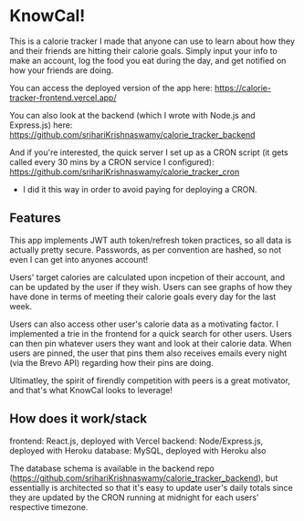# KnowCal!

This is a calorie tracker I made that anyone can use to learn about how they and their friends are hitting their calorie goals. Simply input your info to make an account, log the food you eat during the day, and get notified on how your friends are doing. 

You can access the deployed version of the app here: https://calorie-tracker-frontend.vercel.app/

You can also look at the backend (which I wrote with Node.js and Express.js) here: https://github.com/srihariKrishnaswamy/calorie_tracker_backend

And if you're interested, the quick server I set up as a CRON script (it gets called every 30 mins by a CRON service I configured): https://github.com/srihariKrishnaswamy/calorie_tracker_cron
* I did it this way in order to avoid paying for deploying a CRON.

## Features

This app implements JWT auth token/refresh token practices, so all data is actually pretty secure. Passwords, as per convention are hashed, so not even I can get into anyones account!

Users' target calories are calculated upon incpetion of their account, and can be updated by the user if they wish. Users can see graphs of how they have done in terms of meeting their calorie goals every day for the last week. 

Users can also access other user's calorie data as a motivating factor. I implemented a trie in the frontend for a quick search for other users. Users can then pin whatever users they want and look at their calorie data. When users are pinned, the user that pins them also receives emails every night (via the Brevo API) regarding how their pins are doing.

Ultimatley, the spirit of firendly competition with peers is a great motivator, and that's what KnowCal looks to leverage!

## How does it work/stack

frontend: React.js, deployed with Vercel
backend: Node/Express.js, deployed with Heroku
database: MySQL, deployed with Heroku also

The database schema is available in the backend repo (https://github.com/srihariKrishnaswamy/calorie_tracker_backend), but essentially is architected so that it's easy to update user's daily totals since they are updated by the CRON running at midnight for each users' respective timezone.
